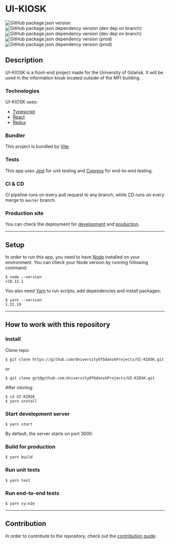 # UI-KIOSK

![GitHub package.json version](https://img.shields.io/github/package-json/v/UniversityOfGdanskProjects/UI-KIOSK?style=for-the-badge)
![GitHub package.json dependency version (dev dep on branch)](https://img.shields.io/github/package-json/dependency-version/UniversityOfGdanskProjects/UI-KIOSK/dev/vite/master?color=brown&logo=vite&style=for-the-badge)
![GitHub package.json dependency version (dev dep on branch)](https://img.shields.io/github/package-json/dependency-version/UniversityOfGdanskProjects/UI-KIOSK/dev/typescript/master?color=darkblue&logo=typescript&style=for-the-badge)
![GitHub package.json dependency version (prod)](https://img.shields.io/github/package-json/dependency-version/UniversityOfGdanskProjects/UI-KIOSK/react?color=green&logo=react&style=for-the-badge)
![GitHub package.json dependency version (prod)](https://img.shields.io/github/package-json/dependency-version/UniversityOfGdanskProjects/UI-KIOSK/react-redux?color=purple&label=redux&logo=redux&style=for-the-badge)

## Description

UI-KIOSK is a front-end project made for the University of Gdańsk. It will be used in the information kiosk located outside of the MFI building.

### Technologies

UI-KIOSK uses:

- [Typescript](https://www.typescriptlang.org/)
- [React](https://reactjs.org/)
- [Redux](https://redux.js.org/)

### Bundler

This project is bundled by [Vite](https://vitejs.dev/).

### Tests

This app uses [Jest](https://jestjs.io/) for unit testing and [Cypress](https://www.cypress.io/) for end-to-end testing.

### CI & CD

CI pipeline runs on every pull request to any branch, while CD runs on every merge to `master` branch.

### Production site

You can check the deployment for [development](https://ui-kiosk-dev.onrender.com) and [production](https://ui-kiosk-prod.onrender.com).

---

## Setup

In order to run this app, you need to have [Node](https://nodejs.org/en/) installed on your environment. You can check your Node version by running following command:

```console
$ node --version
v18.12.1
```

You also need [Yarn](https://yarnpkg.com/) to run scripts, add dependencies and install packages:

```console
$ yarn --version
1.22.19
```

---

## How to work with this repository

### Install

Clone repo:

```console
$ git clone https://github.com/UniversityOfGdanskProjects/UI-KIOSK.git
```

or

```console
$ git clone git@github.com:UniversityOfGdanskProjects/UI-KIOSK.git
```

After cloning:

```console
$ cd UI-KIOSK
$ yarn install
```

### Start development server

```console
$ yarn start
```

By default, the server starts on port 3000.

### Build for production

```console
$ yarn build
```

### Run unit tests

```console
$ yarn test
```

### Run end-to-end tests

```console
$ yarn cy:e2e
```

---

## Contribution

In order to contribute to the repository, check out the [contribution guide](docs/CONTRIBUTING.md).
